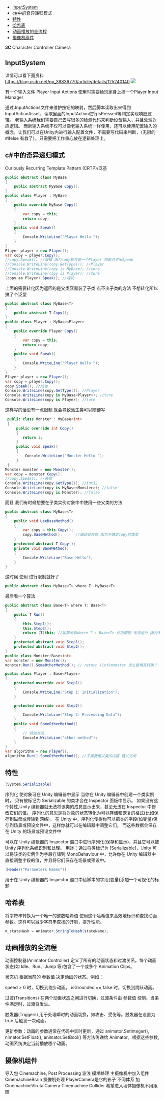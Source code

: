 
- [InputSystem](#inputsystem)
- [c#中的奇异递归模式](#c中的奇异递归模式)
- [特性](#特性)
- [哈希表](#哈希表)
- [动画播放的全流程](#动画播放的全流程)
- [摄像机组件](#摄像机组件)

**3C**
Character
Controller 
Camera

## InputSystem
详情可以看下面资料
https://blog.csdn.net/qq_38836770/article/details/125240140
![](Image/2025-02-23-16-10-32.png)

有一个输入文件 Player Input Actions
使用时需要给玩家身上挂一个Player Input Manager

通过.InputActions文件来维护按钮的映射，然后脚本读取出来得到InputActionAsset，读取里面的InputAction进行IsPressed等判定实现响应逻辑。
老输入系统我们需要自己去写很多的检测代码来判断设备输入，并且处理对应逻辑。
而新输入系统不仅可以像老输入系统一样使用，还可以使用配置输入的概念，让我们可以在Unity内进行输入配置文件，不需要写代码来判断，（无限的#ifelse 有救了）。只需要把工作重心放在逻辑处理上。

## c#中的奇异递归模式
Curiously Recurring Template Pattern (CRTP)/泛基
``` c#
public abstract class MyBase
{
    public abstract MyBase Copy();
}
public class Player : MyBase
{
    public override MyBase Copy()
    {
        var copy = this;
        return copy;
    }
    public void Speak()
    {
        Console.WriteLine("Player Hello ");
    }
}
Player player = new Player();
var copy = player.Copy();
//copy.Speak(); //报错 因为copy现在是一个Player 但是点不出Speak
//Console.WriteLine(copy.GetType()); //Player
//Console.WriteLine(copy is MyBase); //ture
//Console.WriteLine(copy is Player); //ture
(copy as Player).Speak(); //成功
```
上面的需要转化因为返回的是父类容器装了子类 点不出子类的方法
不想转化所以搞了个泛型
``` c#
public abstract class MyBase<T>
{
    public abstract T Copy();
}
public class Player : MyBase<Player>
{
    public override Player Copy()
    {
        var copy = this;
        return copy;
    }
    public void Speak()
    {
        Console.WriteLine("Player Hello ");
    }
}
Player player = new Player();
var copy = player.Copy();
copy.Speak(); //成功
Console.WriteLine(copy.GetType()); //Player
Console.WriteLine(copy is MyBase<Player>); //ture
Console.WriteLine(copy is Player); //ture
```
这样写的话没有一点限制 就会导致派生类可以随便写

``` c#
 public class Monster : MyBase<int>
 {
     public override int Copy()
     {
        return 1;
     }
     public void Speak()
     {
         Console.WriteLine("Monster Hello ");
     }
 }
Monster monster = new Monster();
var copy = monster.Copy();
//copy.Speak(); //失败 
Console.WriteLine(copy.GetType()); //int32
Console.WriteLine(copy is MyBase<Monster>); //false
Console.WriteLine(copy is Monster); //false
```
而且 我们有时候想要在子类实例对象中中使用一些父类的方法
``` c#
public abstract class MyBase<T>
{
    public void UseBaseMethod()
    { 
        var copy = this.Copy(); 
        copy.BaseMethod();      //编译会失败 因为不确定copy的类型
    }
    protected abstract T Copy();
    private void BaseMethod()
    {
        Console.WriteLine("Base Hello");
    }
}
```
这时候 使用 进行限制就好了
``` c#
public abstract class MyBase<T> where T: MyBase<T> 

```


最后看一个算法
``` c#
public abstract class Base<T> where T: Base<T>
{
    public T Run()
    {
        this.Step1();
        this.Step2();
        return (T)this; //如果没有where T : Base<T> 作为限制 无法运行 因为不知道是否能强制转化 
    }
    protected abstract void Step1();
    protected abstract void Step2();
}
public class Monster:Base<int> 
var monster = new Monster();
monster.Run().SomeOtherMethod(); // return (int)monster 怎么能相互转换？ 所以要加入限制

public class Player : Base<Player>
{
    protected override void Step1()
    {
        Console.WriteLine("Step 1: Initialization");
    }

    protected override void Step2()
    {
        Console.WriteLine("Step 2: Processing Data");
    }
    public void SomeOtherMethod()
    {
        // 其他方法
        Console.WriteLine("other method");
    }
}
var algorithm = new Player();
algorithm.Run().SomeOtherMethod(); //子类使用父类的内容 链式访问
```

## 特性
``` c#
[System.Serializable]
```
序列化 使对象可在 Unity 编辑器中显示
当你在 Unity 编辑器中创建一个类实例时，
只有被标记为 Serializable 的类才会在 Inspector 面板中显示。
如果没有这个特性,Unity 编辑器就无法将该类的成员显示出来，甚至无法在 Inspector 中修改它们的值。
序列化的意思是将对象的状态转化为可以存储和恢复的格式(比如保存到磁盘或传输到网络)。
在 Unity 中，序列化使得你可以把类的字段(如变量)保存到场景或预设文件中，这样你就可以在编辑器中调整它们，
而这些数据会保存在 Unity 的场景或预设文件中

可以在 Unity 编辑器的 Inspector 窗口中进行序列化(保存和显示)，并且它可以被 Unity 序列化系统识别和处理。
用途：通过将类标记为 [Serializable]，Unity 可以将该类的实例作为字段存储到 MonoBehaviour 中，允许你在 Unity 编辑器中直接调整字段的值，并且将它们保存在场景或预设中。

``` c#
[Header("Parameters Names")]
```
用于在 Unity 编辑器的 Inspector 窗口中给脚本的字段(变量)添加一个可视化的标题

## 哈希表
将字符串转换为一个唯一的整数哈希值 使用这个哈希值来高效地标识和查找动画参数。这样可以减少字符串查找的开销，提升性能。
``` c#
m_stateHash = Animator.StringToHash(stateName);
``` 

## 动画播放的全流程
动画控制器(Animator Controller) 定义了所有的动画状态和过渡关系。每个动画状态(如 Idle、Run、Jump 等)包含了一个或多个 Animation Clips。

状态机 根据当前的 参数值 决定动画的状态。例如：

speed > 0 时，切换到跑步动画。
isGrounded == false 时，切换到跳跃动画。

过渡(Transitions) 在两个动画状态之间进行切换，过渡条件由 参数值 控制。当条件满足时，过渡将发生。

触发器(Triggers) 用于处理瞬时的动画切换，如攻击、受伤等。触发器在设置为 true 后触发一次动画。

更新参数：动画的参数通常在代码中实时更新，通过 animator.SetInteger(), 
nimator.SetFloat(), animator.SetBool() 等方法传递给 Animator。根据这些参数,动画系统决定当前播放哪个动画。

## 摄像机组件
导入包 Cinemachine, Post Processing 波浪 模糊处理
主摄像机中加入组件 CinemachineBrain 摄像机处理
PlayerCamera是它的影子 不同体系 加CinemachineVirutalCamera Cinemachine Collider 希望进入墙体摄像机不用跟随